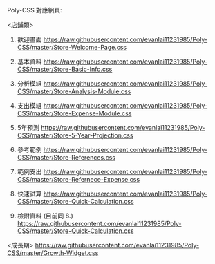 Poly-CSS 對應網頁:

<店鋪類>

1. 歡迎畫面
https://raw.githubusercontent.com/evanlai11231985/Poly-CSS/master/Store-Welcome-Page.css

2. 基本資料
https://raw.githubusercontent.com/evanlai11231985/Poly-CSS/master/Store-Basic-Info.css

3. 分析模組
https://raw.githubusercontent.com/evanlai11231985/Poly-CSS/master/Store-Analysis-Module.css

4. 支出模組
https://raw.githubusercontent.com/evanlai11231985/Poly-CSS/master/Store-Expense-Module.css

5. 5年預測
https://raw.githubusercontent.com/evanlai11231985/Poly-CSS/master/Store-5-Year-Projection.css

6. 參考範例
https://raw.githubusercontent.com/evanlai11231985/Poly-CSS/master/Store-References.css

7. 範例支出
https://raw.githubusercontent.com/evanlai11231985/Poly-CSS/master/Store-Refernece-Expense.css

8. 快速試算
https://raw.githubusercontent.com/evanlai11231985/Poly-CSS/master/Store-Quick-Calculation.css

9. 檢附資料 (目前同 8.)
https://raw.githubusercontent.com/evanlai11231985/Poly-CSS/master/Store-Quick-Calculation.css


<成長期>
https://raw.githubusercontent.com/evanlai11231985/Poly-CSS/master/Growth-Widget.css
